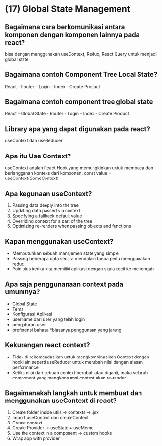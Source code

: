 # (17) Global State Management 

## Bagaimana cara berkomunikasi antara komponen dengan komponen lainnya pada react? 
bisa dengan menggunakan useContext, Redux, React Query untuk menjadi global state

## Bagaimana contoh Component Tree Local State?
React -
Router - 
Login - Index - Create Product

## Bagaimana contoh component tree global state
React -
Global State -
Router -
Login - Index - Create Product

## Library apa yang dapat digunakan pada react?
useContext dan useReducer

## Apa itu Use Context?
useContext adalah React Hook yang memungkinkan untuk membaca dan berlangganan konteks dari komponen. 
const value = useContext(SomeContext)

## Apa kegunaan useContext?
1. Passing data deeply into the tree
2. Updating data passed via context
3. Specifying a fallback default value
4. Overriding context for a part of the tree
5. Optimizing re-renders when passing objects and functions

## Kapan menggunakan useContext?
- Membutuhkan sebuah manajemen state yang simple
- Passing beberapa data secara mendalam tanpa perlu menggunakan redux
- Poin plus ketika kita memiliki aplikasi dengan skala kecil ke menengah

## Apa saja penggunanaan context pada umumnya?
- Global State
- Tema
- Konfigurasi Aplikasi
- username dari user yang telah login
- pengaturan user
- preferensi bahasa
*biasanya penggunaan yang jarang

## Kekurangan react context?
- Tidak di rekomendasikan untuk mengkombinasikan Context dengan hook lain seperti useReducer untuk merubah nilai dengan alasan performance
- Ketika nilai dari sebuah context berubah atau diganti, maka seluruh component yang mengkonsumsi context akan re-render 

## Bagaimanakah langkah untuk membuat dan menggunakan useContext di react?
1. Create folder inside utils -> contexts -> .jsx
2. Import useContext dan createContext
3. Create context 
4. Create Provider -> useState + useMemo 
5. Use the context in a component -> custom hooks
6. Wrap app with provider

###
